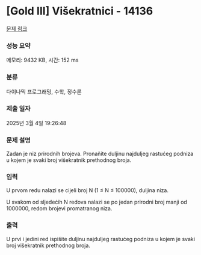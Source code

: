 # [Gold III] Višekratnici - 14136 

[문제 링크](https://www.acmicpc.net/problem/14136) 

### 성능 요약

메모리: 9432 KB, 시간: 152 ms

### 분류

다이나믹 프로그래밍, 수학, 정수론

### 제출 일자

2025년 3월 4일 19:26:48

### 문제 설명

<p>Zadan je niz prirodnih brojeva. Pronañite duljinu najduljeg rastućeg podniza u kojem je svaki broj višekratnik prethodnog broja. </p>

### 입력 

 <p>U prvom redu nalazi se cijeli broj N (1 ≤ N ≤ 100000), duljina niza.</p>

<p>U svakom od sljedećih N redova nalazi se po jedan prirodni broj manji od 1000000, redom brojevi promatranog niza.</p>

### 출력 

 <p>U prvi i jedini red ispišite duljinu najduljeg rastućeg podniza u kojem je svaki broj višekratnik prethodnog broja. </p>

